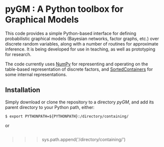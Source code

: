pyGM : A Python toolbox for Graphical Models
================

This code provides a simple Python-based interface for defining probabilistic graphical models (Bayesian
networks, factor graphs, etc.) over discrete random variables, along with a number of routines for 
approximate inference.  It is being developed for use in teaching, as well as prototyping for research.

The code currently uses [NumPy](http://www.numpy.org/) for representing and operating on the table-based
representation of discrete factors, and [SortedContainers](https://pypi.python.org/pypi/sortedcontainers)
for some internal representations.

## Installation

Simply download or clone the repository to a directory *pyGM*, and add its parent directory to your Python
path, either:
```
$ export PYTHONPATH=${PYTHONPATH}:/directory/containing/
```
or 
```

```
>>> sys.path.append('/directory/containing/')
```


